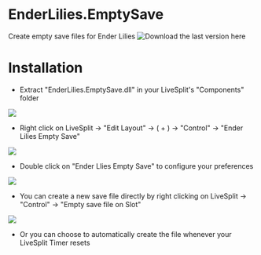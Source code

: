 # EnderLilies.EmptySave
Create empty save files for Ender Lilies
![Download the last version here](https://github.com/Trexounay/EnderLilies.EmptySave/releases)

# Installation

 * Extract "EnderLilies.EmptySave.dll" in your LiveSplit's "Components" folder
 
![](https://i.imgur.com/0nq9bRL.png)
 
 * Right click on LiveSplit -> "Edit Layout" -> ( + ) -> "Control" -> "Ender Lilies Empty Save"
 
![](https://i.imgur.com/1aJiyTk.png)

 
 * Double click on "Ender Llies Empty Save" to configure your preferences
 
![](https://i.imgur.com/iATXFE9.png)

 * You can create a new save file directly by right clicking on LiveSplit -> "Control" -> "Empty save file on Slot"

![](https://i.imgur.com/s3aMf3s.png)

 * Or you can choose to automatically create the file whenever your LiveSplit Timer resets
